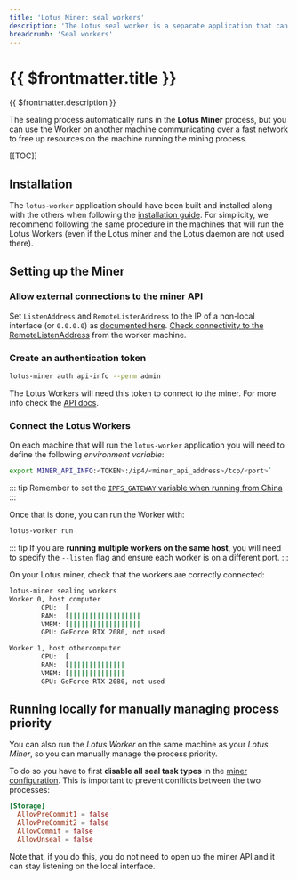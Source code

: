```yaml
---
title: 'Lotus Miner: seal workers'
description: 'The Lotus seal worker is a separate application that can be used to offload some of the heaviest processing task from the Lotus Miners. This guide explains how to setup one or several Lotus seal workers.'
breadcrumb: 'Seal workers'
---
```


# {{ $frontmatter.title }}

{{ $frontmatter.description }}

The sealing process automatically runs in the **Lotus Miner** process, but you can use the Worker on another machine communicating over a fast network to free up resources on the machine running the mining process.

[[TOC]]

## Installation

The `lotus-worker` application should have been built and installed along with the others when following the [installation guide](../../store/lotus/installation.md). For simplicity, we recommend following the same procedure in the machines that will run the Lotus Workers (even if the Lotus miner and the Lotus daemon are not used there).

## Setting up the Miner

### Allow external connections to the miner API

Set `ListenAddress` and `RemoteListenAddress` to the IP of a non-local interface (or `0.0.0.0`) as [documented here](miner-configuration.md#api-section). [Check connectivity to the RemoteListenAddress](connectivity.md) from the worker machine.

### Create an authentication token

```sh
lotus-miner auth api-info --perm admin
```

The Lotus Workers will need this token to connect to the miner. For more info check the [API docs](../../build/lotus/api-token-generation).

### Connect the Lotus Workers

On each machine that will run the `lotus-worker` application you will need to define the following _environment variable_:

```sh
export MINER_API_INFO:<TOKEN>:/ip4/<miner_api_address>/tcp/<port>`
```

::: tip
Remember to set the [`IPFS_GATEWAY` variable when running from China](tips-running-in-china.md)
:::

Once that is done, you can run the Worker with:

```sh
lotus-worker run
```

::: tip
If you are **running multiple workers on the same host**, you will need to specify the `--listen` flag and ensure each worker is on a different port.
:::

On your Lotus miner, check that the workers are correctly connected:

```sh
lotus-miner sealing workers
Worker 0, host computer
        CPU:  [                                                                ] 0 core(s) in use
        RAM:  [||||||||||||||||||                                              ] 28% 18.1 GiB/62.7 GiB
        VMEM: [||||||||||||||||||                                              ] 28% 18.1 GiB/62.7 GiB
        GPU: GeForce RTX 2080, not used

Worker 1, host othercomputer
        CPU:  [                                                                ] 0 core(s) in use
        RAM:  [||||||||||||||                                                  ] 23% 14 GiB/62.7 GiB
        VMEM: [||||||||||||||                                                  ] 23% 14 GiB/62.7 GiB
        GPU: GeForce RTX 2080, not used
```

## Running locally for manually managing process priority

You can also run the _Lotus Worker_ on the same machine as your _Lotus Miner_, so you can manually manage the process priority.

To do so you have to first **disable all seal task types** in the [miner configuration](miner-configuration.md#storage-section). This is important to prevent conflicts between the two processes:

```toml
[Storage]
  AllowPreCommit1 = false
  AllowPreCommit2 = false
  AllowCommit = false
  AllowUnseal = false
```

Note that, if you do this, you do not need to open up the miner API and it can stay listening on the local interface.
